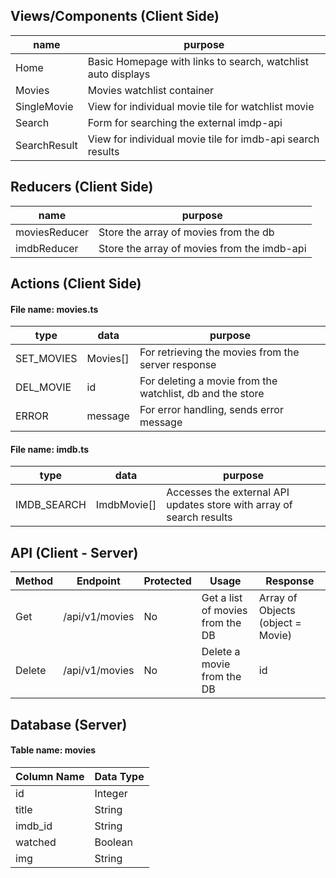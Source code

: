
## Views/Components (Client Side)
  | name | purpose |
  | --- | --- |
  | Home | Basic Homepage with links to search, watchlist auto displays |
  | Movies | Movies watchlist container |
  | SingleMovie | View for individual movie tile for watchlist movie |
  | Search | Form for searching the external imdp-api |
  | SearchResult | View for individual movie tile for imdb-api search results |

## Reducers (Client Side)

  | name | purpose |
  | --- | --- |
  | moviesReducer | Store the array of movies from the db |
  | imdbReducer | Store the array of movies from the imdb-api |

## Actions (Client Side)
#### File name: movies.ts

  | type | data | purpose |
  | --- | --- | --- |
  | SET_MOVIES | Movies[] | For retrieving the movies from the server response |
  | DEL_MOVIE | id | For deleting a movie from the watchlist, db and the store |
  | ERROR | message | For error handling, sends error message |

#### File name: imdb.ts
  | type | data | purpose |
  | --- | --- | --- |
  | IMDB_SEARCH | ImdbMovie[] | Accesses the external API updates store with array of search results | 


## API (Client - Server)

| Method | Endpoint | Protected | Usage | Response |
| --- | --- | --- | --- | --- |
| Get | /api/v1/movies | No | Get a list of movies from the DB | Array of Objects (object = Movie) |
| Delete | /api/v1/movies | No | Delete a movie from the DB | id |



## Database (Server)

#### Table name: movies
  | Column Name | Data Type |
  | --- | --- |
  | id | Integer |
  | title | String |
  | imdb_id | String |
  | watched | Boolean |
  | img | String |